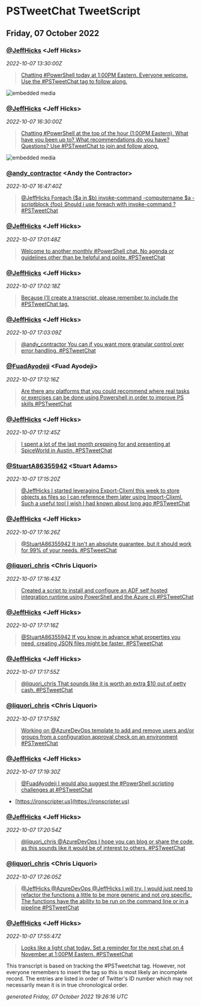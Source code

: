 # PSTweetChat TweetScript

## Friday, 07 October 2022

### [@JeffHicks](https://twitter.com/JeffHicks) \<Jeff Hicks\>

*2022-10-07 13:30:00Z*
> [Chatting #PowerShell today at 1:00PM Eastern. Everyone welcome. Use the #PSTweetChat tag to follow along.](https://twitter.com/JeffHicks/status/1578377100603510784)

![embedded media](https://pbs.twimg.com/media/FeVkX7SWIAcFTKJ.png)

### [@JeffHicks](https://twitter.com/JeffHicks) \<Jeff Hicks\>

*2022-10-07 16:30:00Z*
> [Chatting #PowerShell at the top of the hour (1:00PM Eastern). What have you been up to? What recommendations do you have? Questions? Use #PSTweetChat to join and follow along.](https://twitter.com/JeffHicks/status/1578422398864564225)

![embedded media](https://pbs.twimg.com/media/FeVks6BWIAU6gWi.jpg)

### [@andy_contractor](https://twitter.com/andy_contractor) \<Andy the Contractor\>

*2022-10-07 16:47:40Z*
> [@JeffHicks Foreach ($a in $b) invoke-command -computername $a -scriptblock {foo} Should i use foreach with invoke-command ? #PSTweetChat](https://twitter.com/andy_contractor/status/1578426846211104768)

### [@JeffHicks](https://twitter.com/JeffHicks) \<Jeff Hicks\>

*2022-10-07 17:01:48Z*
> [Welcome to another monthly #PowerShell chat. No agenda or guidelines other than be helpful and polite. #PSTweetChat](https://twitter.com/JeffHicks/status/1578430401835679746)

### [@JeffHicks](https://twitter.com/JeffHicks) \<Jeff Hicks\>

*2022-10-07 17:02:18Z*
> [Because I'll create a transcript, please remember to include the #PSTweetChat tag.](https://twitter.com/JeffHicks/status/1578430529250234368)

### [@JeffHicks](https://twitter.com/JeffHicks) \<Jeff Hicks\>

*2022-10-07 17:03:09Z*
> [@andy_contractor You can if you want more granular control over error handling. #PSTweetChat](https://twitter.com/JeffHicks/status/1578430743704920067)

### [@FuadAyodeji](https://twitter.com/FuadAyodeji) \<Fuad Ayodeji\>

*2022-10-07 17:12:16Z*
> [Are there any platforms that you could recommend where real tasks or exercises can be done using Powershell in order to improve PS skills #PSTweetChat](https://twitter.com/FuadAyodeji/status/1578433034927210496)

### [@JeffHicks](https://twitter.com/JeffHicks) \<Jeff Hicks\>

*2022-10-07 17:12:45Z*
> [I spent a lot of the last month prepping for and presenting at SpiceWorld in Austin. #PSTweetChat](https://twitter.com/JeffHicks/status/1578433160110653442)

### [@StuartA86355942](https://twitter.com/StuartA86355942) \<Stuart Adams\>

*2022-10-07 17:15:20Z*
> [@JeffHicks I started leveraging Export-Clixml this week to store objects as files so I can reference them later using Import-Clixml. Such a useful tool I wish I had known about long ago #PSTweetChat](https://twitter.com/StuartA86355942/status/1578433809393274882)

### [@JeffHicks](https://twitter.com/JeffHicks) \<Jeff Hicks\>

*2022-10-07 17:16:26Z*
> [@StuartA86355942 It isn't an absolute guarantee, but it should work for 99% of your needs. #PSTweetChat](https://twitter.com/JeffHicks/status/1578434087353831425)

### [@liquori_chris](https://twitter.com/liquori_chris) \<Chris Liquori\>

*2022-10-07 17:16:43Z*
> [Created a script to install and configure an ADF self hosted integration runtime using PowerShell and the Azure cli #PSTweetChat](https://twitter.com/liquori_chris/status/1578434157427904512)

### [@JeffHicks](https://twitter.com/JeffHicks) \<Jeff Hicks\>

*2022-10-07 17:17:16Z*
> [@StuartA86355942 If you know in advance what properties you need, creating JSON files might be faster. #PSTweetChat](https://twitter.com/JeffHicks/status/1578434297123508238)

### [@JeffHicks](https://twitter.com/JeffHicks) \<Jeff Hicks\>

*2022-10-07 17:17:55Z*
> [@liquori_chris That sounds like it is worth an extra $10 out of petty cash. #PSTweetChat](https://twitter.com/JeffHicks/status/1578434457056563200)

### [@liquori_chris](https://twitter.com/liquori_chris) \<Chris Liquori\>

*2022-10-07 17:17:59Z*
> [Working on @AzureDevOps template to add and remove users and/or groups from a configuration approval check on an environment #PSTweetChat](https://twitter.com/liquori_chris/status/1578434473565122560)

### [@JeffHicks](https://twitter.com/JeffHicks) \<Jeff Hicks\>

*2022-10-07 17:19:30Z*
> [@FuadAyodeji I would also suggest the #PowerShell scripting challenges at  #PSTweetChat](https://twitter.com/JeffHicks/status/1578434857268658177)

+ [https://ironscripter.us](https://ironscripter.us)

### [@JeffHicks](https://twitter.com/JeffHicks) \<Jeff Hicks\>

*2022-10-07 17:20:54Z*
> [@liquori_chris @AzureDevOps I hope you can blog or share the code, as this sounds like it would be of interest to others. #PSTweetChat](https://twitter.com/JeffHicks/status/1578435209623633921)

### [@liquori_chris](https://twitter.com/liquori_chris) \<Chris Liquori\>

*2022-10-07 17:26:05Z*
> [@JeffHicks @AzureDevOps @JeffHicks I will try. I would just need to refactor the functions a little to be more generic and not org specific. The functions have the ability to be run on the command line or in a pipeline #PSTweetChat](https://twitter.com/liquori_chris/status/1578436514824196096)

### [@JeffHicks](https://twitter.com/JeffHicks) \<Jeff Hicks\>

*2022-10-07 17:55:47Z*
> [Looks like a light chat today. Set a reminder for the next chat on 4 November at 1:00PM Eastern. #PSTweetChat](https://twitter.com/JeffHicks/status/1578443988079874055)

This transcript is based on tracking the #PSTweetchat tag. However, not everyone remembers to insert the tag so this is most likely an incomplete record. The entries are listed in order of Twitter's ID number which may not necessarily mean it is in true chronological order.

_generated Friday, 07 October 2022 19:26:16 UTC_
